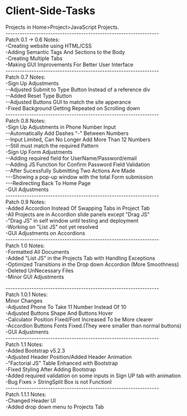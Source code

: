 # Client-Side-Tasks
Projects in Home>Project>JavaScript Projects.<br>
----------------------------------------------------------------- <br>
Patch 0.1 -> 0.6 Notes: <br>
-Creating website using HTML/CSS <br>
-Adding Semantic Tags And Sections to the Body <br>
-Creating Multiple Tabs <br>
-Making GUI Improvements For Better User Interface<br>
----------------------------------------------------------------- <br>
Patch 0.7 Notes:<br>
-Sign Up Adjustments<br>
    --Adjusted Submit to Type Button Instead of a reference div<br>
    --Added Reset Type Button<br>
    --Adjusted Buttons GUI to match the site apperance<br>
-Fixed Background Getting Repeated on Scrolling down<br>
----------------------------------------------------------------- <br>
Patch 0.8 Notes:<br>
-Sign Up Adjustments in Phone Number Input<br>
    --Automatically Add Dashes "-" Between Numbers<br>
    --Input Limited, Can No Longer Add More Than 12 Numbers<br>
    --Still must match the required Pattern<br>
-Sign Up Form Adjustments <br>
    --Adding required field for UserName/Password/email<br>
    --Adding JS Function for Confirm Password Field Validation <br>
    --After Sucessfully Submitting Two Actions Are Made<br>
        ---Showing a pop-up window with the total Form submission <br>
        ---Redirecting Back To Home Page<br>
-GUI Adjustments<br>
----------------------------------------------------------------- <br>
Patch 0.9 Notes: <br>
-Added Accordion Instead Of Swapping Tabs in Project Tab <br>
-All Projects are in Accordion slide panels except "Drag JS" <br>
-"Drag JS" in self window until testing and deployment <br>
-Working on "List JS" not yet resolved <br>
-GUI Adjustments on Accordions<br>
----------------------------------------------------------------- <br>
Patch 1.0 Notes: <br>
-Formatted All Documents<br>
-Added "List JS" in the Projects Tab with Handling Exceptions<br>
-Optimized Transitions in the Drop down Accordion (More Smoothness)<br>
-Deleted UnNecessary Files<br>
-Minor GUI Adjustments<br>

----------------------------------------------------------------- <br>
Patch 1.0.1 Notes: <br>
Minor Changes<br>
-Adjusted Phone To Take 11 Number Instead Of 10<br>
-Adjusted Buttons Shape And Buttons Hover <br>
-Calculator Position Fixed/Font Increased To be More clearer<br>
-Accordion Buttons Fonts Fixed.(They were smaller than normal buttons)<br>
-GUI Adjustments <br>
----------------------------------------------------------------- <br>
Patch 1.1 Notes: <br>
-Added Bootstrap v5.2.3<br>
-Adjusted Header Position/Added Header Animation <br>
-"Factorial JS" Table Enhanced with Bootstrap<br>
-Fixed Styling After Adding Bootstrap<br>
-Added required validation on some inputs in Sign UP tab with animation<br>
-Bug Fixes > StringSplit Box is not Functionl <br>
----------------------------------------------------------------- <br>
Patch 1.1.1 Notes: <br>
-Changed Header UI <br>
-Added drop down menu to Projects Tab <br>